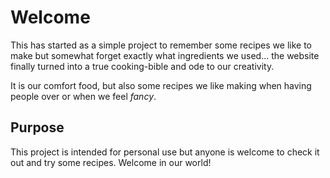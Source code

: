 # Welcome

This has started as a simple project to remember some recipes we like to make but somewhat forget exactly what ingredients we used... the website finally turned into a true cooking-bible and ode to our creativity.

It is our comfort food, but also some recipes we like making when having people over or when we feel *fancy*.

## Purpose

This project is intended for personal use but anyone is welcome to check it out and try some recipes. Welcome in our world!

